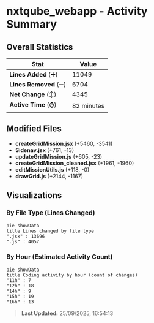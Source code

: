 # nxtqube_webapp - Activity Summary 

## Overall Statistics

| Stat                   | Value                                                             |
| ---------------------- | ----------------------------------------------------------------- |
| **Lines Added** (➕)   | 11049                                          |
| **Lines Removed** (➖) | 6704                                        |
| **Net Change** (↕)    | 4345                |
| **Active Time** (⌚)   | 82 minutes |


## Modified Files
- **createGridMission.jsx** (+5460, -3541)
- **Sidenav.jsx** (+761, -13)
- **updateGridMission.js** (+605, -23)
- **createGridMission_cleaned.jsx** (+1961, -1960)
- **editMissionUtils.js** (+118, -0)
- **drawGrid.js** (+2144, -1167)

## Visualizations

### By File Type (Lines Changed)

```mermaid
pie showData
title Lines changed by file type
".jsx" : 13696
".js" : 4057
```

### By Hour (Estimated Activity Count)

```mermaid
pie showData
title Coding activity by hour (count of changes)
"11h" : 7
"12h" : 18
"14h" : 9
"15h" : 19
"16h" : 13
```


> **Last Updated:** 25/09/2025, 16:54:13